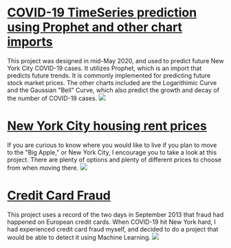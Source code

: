 # [COVID-19 TimeSeries prediction using Prophet and other chart imports](https://github.com/Aacgectyuoki/COVID19Cases/blob/master/covid-19-project.ipynb)
This project was designed in mid-May 2020, and used to predict future New York City COVID-19 cases. It utilizes Prophet, which is an import that predicts future trends. It is commonly implemented for predicting future stock market prices. The other charts included are the Logarithimic Curve and the Gaussian "Bell" Curve, which also predict the growth and decay of the number of COVID-19 cases.
![](https://www.fda.gov/files/Coronavirus_3D_illustration_by_CDC_1600x900.png)

# [New York City housing rent prices](https://github.com/Aacgectyuoki/NYCHousingRentPrices/blob/master/nychousingprices-py.ipynb)
If you are curious to know where you would like to live if you plan to move to the "Big Apple," or New York City, I encourage you to take a look at this project. There are plenty of options and plenty of different prices to choose from when moving there.
![](https://camo.githubusercontent.com/fabca28a2b4f2beceef9c89426f90a9667ab9e78/68747470733a2f2f6d656469612e6172636869746563747572616c6469676573742e636f6d2f70686f746f732f3563383933656235633265346533326439333336396139662f6d61737465722f775f31303234253243635f6c696d69742f35352d487564736f6e2d59617264732d506f6469756d2d436f7572746573792d52656c617465642d4f78666f72642d4d69747375695f302e6a7067)

# [Credit Card Fraud](https://github.com/Aacgectyuoki/CreditCardFraud.py/blob/master/creditcardfraud.ipynb)
This project uses a record of the two days in September 2013 that fraud had happened on European credit cards. When COVID-19 hit New York hard, I had experienced credit card fraud myself, and decided to do a project that would be able to detect it using Machine Learning.
![](https://upload.wikimedia.org/wikipedia/commons/b/b7/Frankfurt_EZB-Neubau.20130909.jpg)
